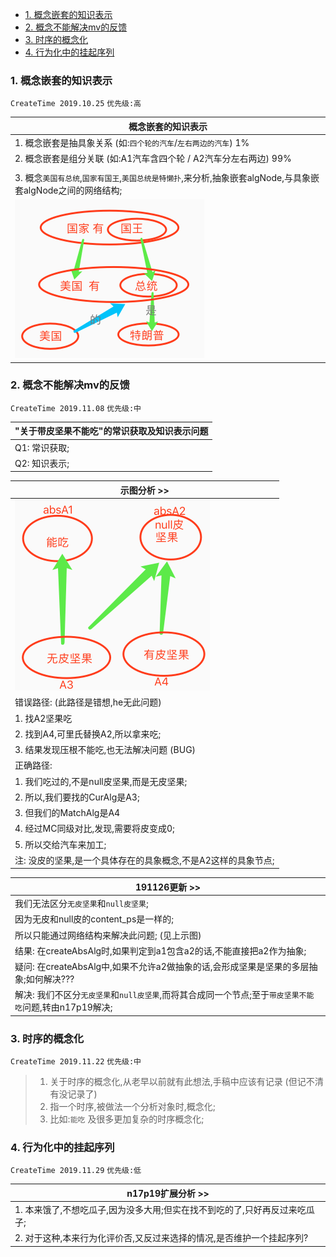 <!-- TOC -->

- [1. 概念嵌套的知识表示](#1-%E6%A6%82%E5%BF%B5%E5%B5%8C%E5%A5%97%E7%9A%84%E7%9F%A5%E8%AF%86%E8%A1%A8%E7%A4%BA)
- [2. 概念不能解决mv的反馈](#2-%E6%A6%82%E5%BF%B5%E4%B8%8D%E8%83%BD%E8%A7%A3%E5%86%B3mv%E7%9A%84%E5%8F%8D%E9%A6%88)
- [3. 时序的概念化](#3-%E6%97%B6%E5%BA%8F%E7%9A%84%E6%A6%82%E5%BF%B5%E5%8C%96)
- [4. 行为化中的挂起序列](#4-%E8%A1%8C%E4%B8%BA%E5%8C%96%E4%B8%AD%E7%9A%84%E6%8C%82%E8%B5%B7%E5%BA%8F%E5%88%97)

<!-- /TOC -->

### 1. 概念嵌套的知识表示
`CreateTime 2019.10.25` `优先级:高`

| 概念嵌套的知识表示 |
| --- |
| 1. 概念嵌套是抽具象关系 (如:`四个轮的汽车`/`左右两边的汽车`) 1% |
| 2. 概念嵌套是组分关联 (如:A1汽车含四个轮 / A2汽车分左右两边) 99% |
|  |
| 3. 概念`美国有总统`,`国家有国王`,`美国总统是特懒扑`,来分析,抽象嵌套algNode,与具象嵌套algNode之间的网络结构; |
| ![](assets/180_概念嵌套的知识表示分析图.png) |

### 2. 概念不能解决mv的反馈
`CreateTime 2019.11.08` `优先级:中`

| "关于带皮坚果不能吃"的常识获取及知识表示问题 |
| --- |
| Q1: 常识获取; |
| Q2: 知识表示; |

| 示图分析 >> |
| --- |
| ![](assets/191_0皮和null皮坚果.png) |
| 错误路径: (此路径是错想,he无此问题) |
| 1. 找A2坚果吃 |
| 2. 找到A4,可里氏替换A2,所以拿来吃; |
| 3. 结果发现压根不能吃,也无法解决问题 (BUG) |
| 正确路径: |
| 1. 我们吃过的,不是null皮坚果,而是无皮坚果; |
| 2. 所以,我们要找的CurAlg是A3; |
| 3. 但我们的MatchAlg是A4 |
| 4. 经过MC同级对比,发现,需要将皮变成0; |
| 5. 所以交给汽车来加工; |
| 注: 没皮的坚果,是一个具体存在的具象概念,不是A2这样的具象节点; |

| 191126更新 >> |
| --- |
| 我们无法区分`无皮坚果`和`null皮坚果`; |
| 因为无皮和null皮的content_ps是一样的; |
| 所以只能通过网络结构来解决此问题; (见上示图) |
| 结果: 在createAbsAlg时,如果判定到a1包含a2的话,不能直接把a2作为抽象; |
| 疑问: 在createAbsAlg中,如果不允许a2做抽象的话,会形成坚果是坚果的多层抽象;如何解决??? |
| 解决: 我们不区分`无皮坚果`和`null皮坚果`,而将其合成同一个节点;至于`带皮坚果不能吃`问题,转由n17p19解决; |

### 3. 时序的概念化
`CreateTime 2019.11.22` `优先级:中`

> 1. 关于时序的概念化,从老早以前就有此想法,手稿中应该有记录 (但记不清有没记录了)
> 2. 指一个时序,被做法一个分析对象时,概念化;
> 3. 比如:`能吃` 及很多更加复杂的时序概念化;

### 4. 行为化中的挂起序列
`CreateTime 2019.11.29` `优先级:低`

| n17p19扩展分析 >> |
| --- |
| 1. 本来饿了,不想吃瓜子,因为没多大用;但实在找不到吃的了,只好再反过来吃瓜子; |
| 2. 对于这种,本来行为化评价否,又反过来选择的情况,是否维护一个挂起序列? |
